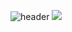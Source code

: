 ![header](https://capsule-render.vercel.app/api?type=slice&color=_hexcode&height=300&section=header&text=dk_techin%20render&fontSize=90)
![](https://img.shields.io/badge/Java-007396?style=flat&logo=OpenJDK&logoColor=white")
